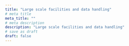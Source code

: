 ```yaml
---
title: "Large scale facilities and data handling"
# meta title
meta_title: ""
# meta description
description: "Large scale facilities and data handling"
# save as draft
draft: false
---
```


